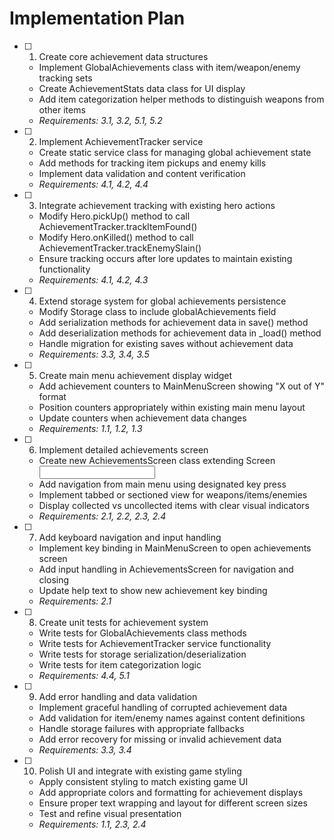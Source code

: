 # Implementation Plan

- [ ] 1. Create core achievement data structures
  - Implement GlobalAchievements class with item/weapon/enemy tracking sets
  - Create AchievementStats data class for UI display
  - Add item categorization helper methods to distinguish weapons from other items
  - _Requirements: 3.1, 3.2, 5.1, 5.2_

- [ ] 2. Implement AchievementTracker service
  - Create static service class for managing global achievement state
  - Add methods for tracking item pickups and enemy kills
  - Implement data validation and content verification
  - _Requirements: 4.1, 4.2, 4.4_

- [ ] 3. Integrate achievement tracking with existing hero actions
  - Modify Hero.pickUp() method to call AchievementTracker.trackItemFound()
  - Modify Hero.onKilled() method to call AchievementTracker.trackEnemySlain()
  - Ensure tracking occurs after lore updates to maintain existing functionality
  - _Requirements: 4.1, 4.2, 4.3_

- [ ] 4. Extend storage system for global achievements persistence
  - Modify Storage class to include globalAchievements field
  - Add serialization methods for achievement data in save() method
  - Add deserialization methods for achievement data in _load() method
  - Handle migration for existing saves without achievement data
  - _Requirements: 3.3, 3.4, 3.5_

- [ ] 5. Create main menu achievement display widget
  - Add achievement counters to MainMenuScreen showing "X out of Y" format
  - Position counters appropriately within existing main menu layout
  - Update counters when achievement data changes
  - _Requirements: 1.1, 1.2, 1.3_

- [ ] 6. Implement detailed achievements screen
  - Create new AchievementsScreen class extending Screen<Input>
  - Add navigation from main menu using designated key press
  - Implement tabbed or sectioned view for weapons/items/enemies
  - Display collected vs uncollected items with clear visual indicators
  - _Requirements: 2.1, 2.2, 2.3, 2.4_

- [ ] 7. Add keyboard navigation and input handling
  - Implement key binding in MainMenuScreen to open achievements screen
  - Add input handling in AchievementsScreen for navigation and closing
  - Update help text to show new achievement key binding
  - _Requirements: 2.1_

- [ ] 8. Create unit tests for achievement system
  - Write tests for GlobalAchievements class methods
  - Write tests for AchievementTracker service functionality
  - Write tests for storage serialization/deserialization
  - Write tests for item categorization logic
  - _Requirements: 4.4, 5.1_

- [ ] 9. Add error handling and data validation
  - Implement graceful handling of corrupted achievement data
  - Add validation for item/enemy names against content definitions
  - Handle storage failures with appropriate fallbacks
  - Add error recovery for missing or invalid achievement data
  - _Requirements: 3.3, 3.4_

- [ ] 10. Polish UI and integrate with existing game styling
  - Apply consistent styling to match existing game UI
  - Add appropriate colors and formatting for achievement displays
  - Ensure proper text wrapping and layout for different screen sizes
  - Test and refine visual presentation
  - _Requirements: 1.1, 2.3, 2.4_
